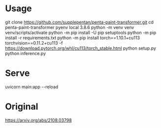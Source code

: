 # Usage
git clone https://github.com/supplepentan/penta-paint-transformer.git
cd penta-paint-transformer
pyenv local 3.8.6
python -m venv venv
venv/scripts/activate
python -m pip install -U pip setuptools
python -m pip install -r requirements.txt
python -m pip install torch==1.10.1+cu113 torchvision==0.11.2+cu113 -f https://download.pytorch.org/whl/cu113/torch_stable.html
python setup.py
python inference.py

# Serve
uvicorn main:app --reload

# Original
https://arxiv.org/abs/2108.03798